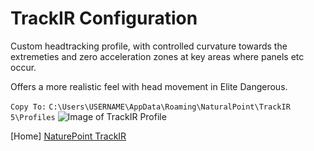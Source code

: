 # TrackIR Configuration #

Custom headtracking profile, with controlled curvature towards the extremeties and zero acceleration zones at key areas where panels etc occur.

Offers a more realistic feel with head movement in Elite Dangerous.

`Copy To:` `C:\Users\USERNAME\AppData\Roaming\NaturalPoint\TrackIR 5\Profiles`
![Image of TrackIR Profile](https://github.com/Aussiedroid/AD-ED-EnhancedWarthogScript/blob/beta/Maps/TrackIR-ED-Settings.jpg)

[Home] [NaturePoint TrackIR](https://naturalpoint.com/trackir/ "TrackIR")
